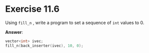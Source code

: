 # Exercise 11.6

Using `fill_n` , write a program to set a sequence of `int` values to 0.

**Answer**:

```cpp
vector<int> ivec;
fill_n(back_inserter(ivec), 10, 0);
```